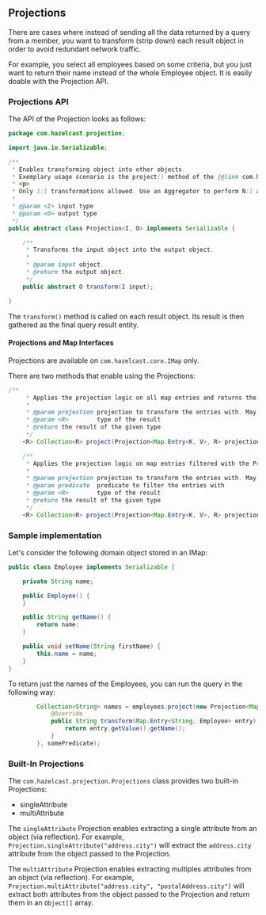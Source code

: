 
## Projections

There are cases where instead of sending all the data returned by a query from a member, you want to transform (strip down) each result object in order to avoid redundant network traffic.

For example, you select all employees based on some criteria, but you just want to return their name instead of the whole Employee object. It is easily doable with the Projection API.

### Projections API

The API of the Projection looks as follows:

```java
package com.hazelcast.projection;

import java.io.Serializable;

/**
 * Enables transforming object into other objects.
 * Exemplary usage scenario is the project() method of the {@link com.hazelcast.core.IMap}
 * <p>
 * Only 1:1 transformations allowed. Use an Aggregator to perform N:1 aggregations.
 *
 * @param <I> input type
 * @param <O> output type
 */
public abstract class Projection<I, O> implements Serializable {

    /**
     * Transforms the input object into the output object.
     *
     * @param input object.
     * @return the output object.
     */
    public abstract O transform(I input);

}

```

The `transform()` method is called on each result object. Its result is then gathered as the final query result entity.

#### Projections and Map Interfaces

Projections are available on `com.hazelcast.core.IMap` only.

There are two methods that enable using the Projections:

```java
/**
     * Applies the projection logic on all map entries and returns the result
     *
     * @param projection projection to transform the entries with. May return null.
     * @param <R>        type of the result
     * @return the result of the given type
     */
    <R> Collection<R> project(Projection<Map.Entry<K, V>, R> projection);

    /**
     * Applies the projection logic on map entries filtered with the Predicated and returns the result
     *
     * @param projection projection to transform the entries with. May return null.
     * @param predicate  predicate to filter the entries with
     * @param <R>        type of the result
     * @return the result of the given type
     */
    <R> Collection<R> project(Projection<Map.Entry<K, V>, R> projection, Predicate<K, V> predicate);
```


### Sample implementation

Let's consider the following domain object stored in an IMap:

```java
public class Employee implements Serializable {

    private String name;

    public Employee() {
    }

    public String getName() {
        return name;
    }

    public void setName(String firstName) {
        this.name = name;
    }
}

```

To return just the names of the Employees, you can run the query in the following way:

```java
        Collection<String> names = employees.project(new Projection<Map.Entry<String, Employee>, String>() {
            @Override
            public String transform(Map.Entry<String, Employee> entry) {
                return entry.getValue().getName();
            }
        }, somePredicate);
```


### Built-In Projections

The `com.hazelcast.projection.Projections` class provides two built-in Projections:

- singleAttribute
- multiAttribute

The `singleAttribute` Projection enables extracting a single attribute from an object (via reflection). For example, `Projection.singleAttribute("address.city")` will extract the `address.city` attribute from the object passed to the Projection.

The `multiAttribute` Projection enables extracting multiples attributes from an object (via reflection). For example, `Projection.multiAttribute("address.city", "postalAddress.city")` will extract both attributes from the object passed to the Projection and return them in an `Object[]` array.